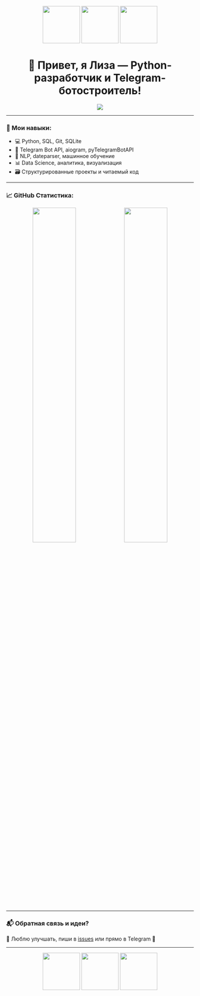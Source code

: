 <!-- Верхний корги -->
<p align="center">
  <img src="https://media.giphy.com/media/5xtDarzqClcQfKzZxWK/giphy.gif" width="100" />
  <img src="https://media.giphy.com/media/xTiTnuhyBF54B852nK/giphy.gif" width="100" />
  <img src="https://media.giphy.com/media/11sBLVxNs7v6WA/giphy.gif" width="100" />
</p>

<h1 align="center">
  💖 Привет, я Лиза — Python-разработчик и Telegram-ботостроитель!
</h1>

<p align="center">
  <img src="https://readme-typing-svg.herokuapp.com/?color=ff69b4&lines=🌸+Создаю+ботов,+которые+умеют+всё;💬+Обрабатываю+естественный+язык;📊+Аналитика+данных+в+душе;🧠+Мечтаю+о+своём+AI+ассистенте" />
</p>

---

### 💼 Мои навыки:
- 💻 Python, SQL, Git, SQLite
- 🤖 Telegram Bot API, aiogram, pyTelegramBotAPI
- 🧠 NLP, dateparser, машинное обучение
- 📊 Data Science, аналитика, визуализация
- 🗃️ Структурированные проекты и читаемый код

---

### 📈 GitHub Статистика:
<p align="center">
  <img src="https://github-readme-stats.vercel.app/api?username=Elizabeth-Lukina&show_icons=true&theme=radical&hide_border=true" width="48%" />
  <img src="https://github-readme-streak-stats.herokuapp.com/?user=Elizabeth-Lukina&theme=radical&hide_border=true" width="48%" />
</p>

---

### 📬 Обратная связь и идеи?
📝 Люблю улучшать, пиши в [issues](https://github.com/Elizabeth-Lukina/Elizabeth-Lukina/issues) или прямо в Telegram 🤖

---

<!-- Нижний корги -->
<p align="center">
  <img src="https://media.giphy.com/media/3oriO0OEd9QIDdllqo/giphy.gif" width="100" />
  <img src="https://media.giphy.com/media/VbnUQpnihPSIgIXuZv/giphy.gif" width="100" />
  <img src="https://media.giphy.com/media/l0MYt5jPR6QX5pnqM/giphy.gif" width="100" />
</p>
